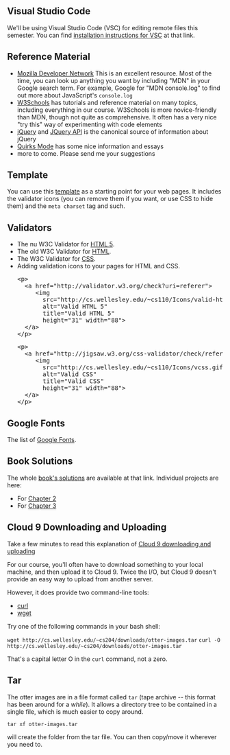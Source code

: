 ## Visual Studio Code

We'll be using Visual Studio Code (VSC) for editing remote files this
semester. You can find [installation instructions for
VSC](reading/visual-studio-code.html) at that link.

## Reference Material

* [Mozilla Developer Network](https://developer.mozilla.org) This is an
  excellent resource. Most of the time, you can look up anything you want
  by including "MDN" in your Google search term. For example, Google for
  "MDN console.log" to find out more about JavaScript's `console.log`
* [W3Schools](http://www.w3schools.com/) has tutorials and reference
  material on many topics, including everything in our course. W3Schools
  is more novice-friendly than MDN, though not quite as comprehensive. It
  often has a very nice "try this" way of experimenting with code elements
* [jQuery](https://jquery.com) and [JQuery API](https://api.jquery.com) is
  the canonical source of information about jQuery
* [Quirks Mode](https://quirksmode.org) has some nice information and essays
* more to come. Please send me your suggestions

## Template

You can use this [template](reading/template.html) as a starting point for
your web pages. It includes the validator icons (you can remove them if
you want, or use CSS to hide them) and the `meta charset` tag and such.

## Validators

<ul>
              <li>The nu W3C Validator for <a href="https://validator.w3.org/nu/">HTML 5</a>.</li>
              <li>The old W3C Validator for <a href="http://validator.w3.org/">HTML</a>.</li>
              <li>The W3C Validator for <a href="http://jigsaw.w3.org/css-validator/">CSS</a>.</li>
              <li>Adding validation icons to your pages for HTML and CSS.</li>
              <pre>
&lt;p&gt;
  &lt;a href="http://validator.w3.org/check?uri=referer"&gt;
     &lt;img 
       src="http://cs.wellesley.edu/~cs110/Icons/valid-html5v2.png"
       alt="Valid HTML 5"
       title="Valid HTML 5"  
       height="31" width="88"&gt;
  &lt;/a&gt; 
&lt;/p&gt;
</pre>

<pre>
&lt;p&gt;
  &lt;a href="http://jigsaw.w3.org/css-validator/check/referer"&gt;
     &lt;img 
       src="http://cs.wellesley.edu/~cs110/Icons/vcss.gif"
       alt="Valid CSS"
       title="Valid CSS"  
       height="31" width="88"&gt;
  &lt;/a&gt; 
&lt;/p&gt;
</pre>              
</ul>
              
## Google Fonts

The list of [Google Fonts](http://www.google.com/fonts).

## Book Solutions

The whole [book's
solutions](http://bignerdranch.com/downloads/front-end-dev-resources.zip)
are available at that link.  Individual projects are here:

* For [Chapter 2](https://sample-scottdanderson.c9users.io/front-end-dev-resources/book-solutions/Chapter-02/ottergram/index.html)
* For [Chapter 3](https://sample-scottdanderson.c9users.io/front-end-dev-resources/book-solutions/Chapter-03/ottergram/index.html)

## Cloud 9 Downloading and Uploading

Take a few minutes to read this explanation of [Cloud 9 downloading and
uploading](https://docs.c9.io/docs/download-files)

For our course, you'll often have to download something to your local
machine, and then upload it to Cloud 9.  Twice the I/O, but Cloud 9
doesn't provide an easy way to upload from another server.

However, it does provide two command-line tools:

* [curl](https://linux.die.net/man/1/curl)
* [wget](https://linux.die.net/man/1/wget)

Try one of the following commands in your bash shell:

`wget http://cs.wellesley.edu/~cs204/downloads/otter-images.tar`
`curl -O http://cs.wellesley.edu/~cs204/downloads/otter-images.tar`

That's a capital letter O in the `curl` command, not a zero.

## Tar

The otter images are in a file format called `tar` (tape archive -- this
format has been around for a *while*). It allows a directory tree to be
contained in a single file, which is much easier to copy around.

`tar xf otter-images.tar`

will create the folder from the tar file. You can then copy/move it
wherever you need to.

